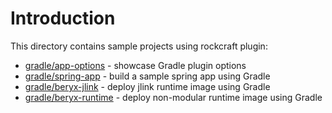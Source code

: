 # Introduction

This directory contains sample projects using rockcraft plugin:

* [gradle/app-options](gradle/app-options) - showcase Gradle plugin options
* [gradle/spring-app](gradle/spring-app) - build a sample spring app using Gradle
* [gradle/beryx-jlink](gradle/beryx-jlink) - deploy jlink runtime image using Gradle
* [gradle/beryx-runtime](gradle/beryx-runtime) - deploy non-modular runtime image using Gradle
